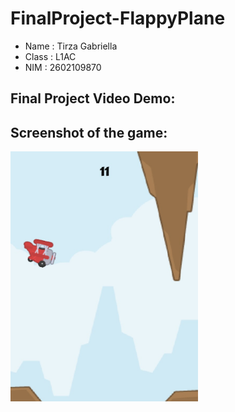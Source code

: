 # FinalProject-FlappyPlane
* Name : Tirza Gabriella
* Class : L1AC
* NIM : 2602109870

## Final Project Video Demo:

## Screenshot of the game:
<img src= "https://github.com/tirzagabriella/FinalProject-FlappyPlane/blob/main/Game-screenshot.jpg" width="300" height="400">
